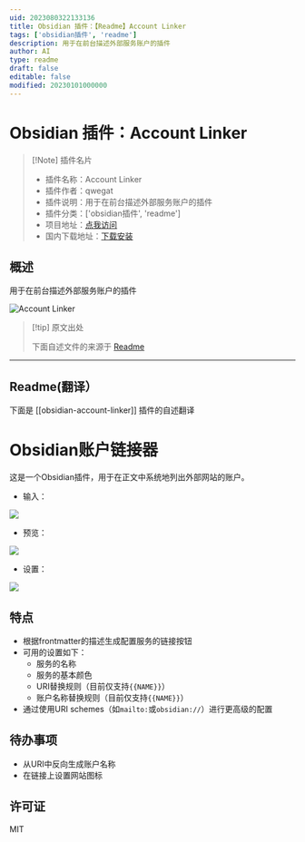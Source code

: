 ```yaml
---
uid: 2023080322133136
title: Obsidian 插件：【Readme】Account Linker
tags: ['obsidian插件', 'readme']
description: 用于在前台描述外部服务账户的插件
author: AI
type: readme
draft: false
editable: false
modified: 20230101000000
---
```


# Obsidian 插件：Account Linker

> [!Note] 插件名片
> - 插件名称：Account Linker
> - 插件作者：qwegat
> - 插件说明：用于在前台描述外部服务账户的插件
> - 插件分类：['obsidian插件', 'readme']
> - 项目地址：[点我访问](https://github.com/qwegat/Obsidian-Account-Linker)
> - 国内下载地址：[下载安装](https://pkmer.cn/products/plugin/pluginMarket/?obsidian-account-linker)

## 概述

用于在前台描述外部服务账户的插件

![Account Linker](https://cdn.pkmer.cn/covers/obsidian-account-linker.png!pkmer)

> [!tip] 原文出处
> 
>下面自述文件的来源于 [Readme](https://ghproxy.net/https://raw.githubusercontent.com/qwegat/Obsidian-Account-Linker/master/README.md)
> 

---

## Readme(翻译）

下面是 [[obsidian-account-linker]] 插件的自述翻译


# Obsidian账户链接器
这是一个Obsidian插件，用于在正文中系统地列出外部网站的账户。

- 输入：

![](./media/image001.png)

- 预览：

![](./media/image002.png)

- 设置：

![](./media/image003.png)

## 特点
- 根据frontmatter的描述生成配置服务的链接按钮
- 可用的设置如下：
  - 服务的名称
  - 服务的基本颜色
  - URI替换规则（目前仅支持`{{NAME}}`）
  - 账户名称替换规则（目前仅支持`{{NAME}}`）
- 通过使用URI schemes（如`mailto:`或`obsidian://`）进行更高级的配置

## 待办事项
- 从URI中反向生成账户名称
- 在链接上设置网站图标

## 许可证
MIT



